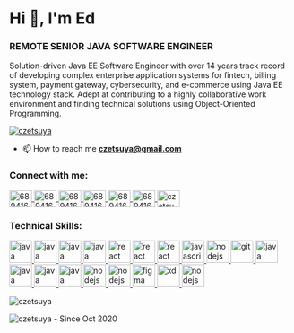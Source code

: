 <h1>Hi 👋, I'm Ed</h1>
<h3>REMOTE SENIOR JAVA SOFTWARE ENGINEER</h3>

<p>Solution-driven Java EE Software Engineer with over 14 years track record of developing complex enterprise application systems for fintech, billing system, payment gateway, cybersecurity, and e-commerce using Java EE technology stack. Adept at contributing to a highly collaborative work environment and finding technical solutions using Object-Oriented Programming.</p>

<p>
  <a href="https://github.com/ryo-ma/github-profile-trophy"><img src="https://github-profile-trophy.vercel.app/?username=czetsuya" alt="czetsuya" /></a> 
</p>

- 📫 How to reach me **czetsuya@gmail.com**

<p align="left">
	<h3 align="left">Connect with me:</h3>
	<a href="https://www.linkedin.com/in/czetsuya" target="blank">
		<img align="center" src="https://cdn.jsdelivr.net/npm/simple-icons@3.0.1/icons/linkedin.svg" alt="689416" height="30" width="40" />
	</a>
	<a href="https://www.facebook.com/czetsuya" target="blank">
		<img align="center" src="https://cdn.jsdelivr.net/npm/simple-icons@3.0.1/icons/facebook.svg" alt="689416" height="30" width="40" />
	</a>
	<a href="https://stackoverflow.com/users/689416" target="blank">
		<img align="center" src="https://cdn.jsdelivr.net/npm/simple-icons@3.0.1/icons/stackoverflow.svg" alt="689416" height="30" width="40" />
	</a>
	<a href="https://www.youtube.com/channel/UCohlQvNpYzRzPWZTX5mBSsg" target="blank">
		<img align="center" src="https://cdn.jsdelivr.net/npm/simple-icons@3.0.1/icons/youtube.svg" alt="689416" height="30" width="40" />
	</a>
	<a href="http://twitter.com/czetsuya" target="blank">
		<img align="center" src="https://cdn.jsdelivr.net/npm/simple-icons@3.0.1/icons/twitter.svg" alt="689416" height="30" width="40" />
	</a>
	<a href="http://czetsuya-tech.blogspot.com/" target="blank">
		<img align="center" src="https://cdn.jsdelivr.net/npm/simple-icons@3.0.1/icons/blogger.svg" alt="689416" height="30" width="40" />
	</a>	
	<a href="https://dribbble.com/czetsuya" target="blank">
		<img align="center" src="https://cdn.jsdelivr.net/npm/simple-icons@3.0.1/icons/dribbble.svg" alt="czetsuya" height="30" width="40" />
	</a>
</p>
<h3 align="left">Technical Skills:</h3>
<p align="left">
	<a href="https://www.java.com/en/" target="_blank">
		<img src="https://devicons.github.io/devicon/devicon.git/icons/java/java-original-wordmark.svg" alt="java" width="40" height="40"/>
	</a>
	<a href="https://www.postgresql.org/" target="_blank">
		<img src="https://devicons.github.io/devicon/devicon.git/icons/postgresql/postgresql-original-wordmark.svg" alt="java" width="40" height="40"/>
	</a>
	<a href="https://www.mysql.com/" target="_blank">
		<img src="https://devicons.github.io/devicon/devicon.git/icons/mysql/mysql-original-wordmark.svg" alt="java" width="40" height="40"/>
	</a>
	<a href="https://www.mongodb.com/" target="_blank">
		<img src="https://devicons.github.io/devicon/devicon.git/icons/mongodb/mongodb-original-wordmark.svg" alt="java" width="40" height="40"/>
	</a>
	<a href="https://reactjs.org/" target="_blank">
		<img src="https://devicons.github.io/devicon/devicon.git/icons/react/react-original-wordmark.svg" alt="react" width="40" height="40"/>
	</a>
	<a href="https://redux.js.org/" target="_blank">
		<img src="https://devicons.github.io/devicon/devicon.git/icons/redux/redux-original.svg" alt="react" width="40" height="40"/>
	</a>
	<a href="https://angular.io/" target="_blank">
		<img src="https://devicons.github.io/devicon/devicon.git/icons/angularjs/angularjs-original-wordmark.svg" alt="react" width="40" height="40"/>
	</a>
	<a href="https://developer.mozilla.org/en-US/docs/Web/JavaScript" target="_blank">
		<img src="https://devicons.github.io/devicon/devicon.git/icons/javascript/javascript-original.svg" alt="javascript" width="40" height="40"/>
	</a>
	<a href="https://nodejs.org" target="_blank">
		<img src="https://devicons.github.io/devicon/devicon.git/icons/nodejs/nodejs-original-wordmark.svg" alt="nodejs" width="40" height="40"/>
	</a>
	<a href="https://git-scm.com/" target="_blank">
		<img src="https://www.vectorlogo.zone/logos/git-scm/git-scm-icon.svg" alt="git" width="40" height="40"/>
	</a>
	<a href="https://www.github.com/" target="_blank">
		<img src="https://devicons.github.io/devicon/devicon.git/icons/github/github-original-wordmark.svg" alt="java" width="40" height="40"/>
	</a>
	<a href="https://www.gitlab.com/" target="_blank">
		<img src="https://devicons.github.io/devicon/devicon.git/icons/gitlab/gitlab-original-wordmark.svg" alt="java" width="40" height="40"/>
	</a>
	<a href="https://bitbucket.org/" target="_blank">
		<img src="https://devicons.github.io/devicon/devicon.git/icons/bitbucket/bitbucket-original-wordmark.svg" alt="java" width="40" height="40"/>
	</a>
	<a href="https://travis-ci.com/" target="_blank">
		<img src="https://devicons.github.io/devicon/devicon.git/icons/travis/travis-plain-wordmark.svg" alt="java" width="40" height="40"/>
	</a>
	<a href="https://aws.amazon.com/" target="_blank">
		<img src="https://devicons.github.io/devicon/devicon.git/icons/amazonwebservices/amazonwebservices-original-wordmark.svg" alt="nodejs" width="40" height="40"/>
	</a>
	<a href="https://www.docker.com/" target="_blank">
		<img src="https://devicons.github.io/devicon/devicon.git/icons/docker/docker-original-wordmark.svg" alt="nodejs" width="40" height="40"/>
	</a>
	<a href="https://www.figma.com/" target="_blank">
		<img src="https://www.vectorlogo.zone/logos/figma/figma-icon.svg" alt="figma" width="40" height="40"/>
	</a>
	<a href="https://www.adobe.com/products/xd.html" target="_blank">
		<img src="https://cdn.worldvectorlogo.com/logos/adobe-xd.svg" alt="xd" width="40" height="40"/>
	</a>
	<a href="https://wordpress.org/" target="_blank">
		<img src="https://devicons.github.io/devicon/devicon.git/icons/wordpress/wordpress-original.svg" alt="nodejs" width="40" height="40"/>
	</a>
</p>
<p>
	<img align="center" src="https://github-readme-stats.vercel.app/api?username=czetsuya&show_icons=true" alt="czetsuya" />
</p>
<p align="left">
	<img src="https://komarev.com/ghpvc/?username=czetsuya&label=Profile%20views&color=0e75b6&style=flat" alt="czetsuya" /> - Since Oct 2020
</p>
